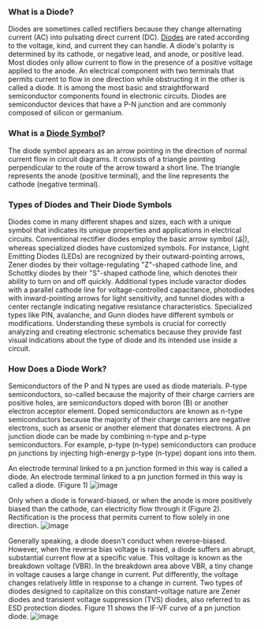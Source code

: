 ### What is a Diode?
Diodes are sometimes called rectifiers because they change alternating current (AC) into pulsating direct current (DC). [Diodes](https://www.ersaelectronics.com/c/diodes) are rated according to the voltage, kind, and current they can handle. A diode's polarity is determined by its cathode, or negative lead, and anode, or positive lead. Most diodes only allow current to flow in the presence of a positive voltage applied to the anode.
An electrical component with two terminals that permits current to flow in one direction while obstructing it in the other is called a diode. It is among the most basic and straightforward semiconductor components found in electronic circuits. Diodes are semiconductor devices that have a P-N junction and are commonly composed of silicon or germanium.

### What is a [Diode Symbol](https://www.ersaelectronics.com/blog/decoding-the-diode-symbol-everything-you-should-know)?
The diode symbol appears as an arrow pointing in the direction of normal current flow in circuit diagrams. It consists of a triangle pointing perpendicular to the route of the arrow toward a short line. The triangle represents the anode (positive terminal), and the line represents the cathode (negative terminal).

### Types of Diodes and Their Diode Symbols
Diodes come in many different shapes and sizes, each with a unique symbol that indicates its unique properties and applications in electrical circuits. Conventional rectifier diodes employ the basic arrow symbol (₷|), whereas specialized diodes have customized symbols.
For instance, Light Emitting Diodes (LEDs) are recognized by their outward-pointing arrows, Zener diodes by their voltage-regulating "Z"-shaped cathode line, and Schottky diodes by their "S"-shaped cathode line, which denotes their ability to turn on and off quickly. Additional types include varactor diodes with a parallel cathode line for voltage-controlled capacitance, photodiodes with inward-pointing arrows for light sensitivity, and tunnel diodes with a center rectangle indicating negative resistance characteristics.
Specialized types like PIN, avalanche, and Gunn diodes have different symbols or modifications. Understanding these symbols is crucial for correctly analyzing and creating electronic schematics because they provide fast visual indications about the type of diode and its intended use inside a circuit.

### How Does a Diode Work?
Semiconductors of the P and N types are used as diode materials. P-type semiconductors, so-called because the majority of their charge carriers are positive holes, are semiconductors doped with boron (B) or another electron acceptor element. Doped semiconductors are known as n-type semiconductors because the majority of their charge carriers are negative electrons, such as arsenic or another element that donates electrons. A pn junction diode can be made by combining n-type and p-type semiconductors. For example, p-type (n-type) semiconductors can produce pn junctions by injecting high-energy p-type (n-type) dopant ions into them.

An electrode terminal linked to a pn junction formed in this way is called a diode. An electrode terminal linked to a pn junction formed in this way is called a diode. (Figure 1)
![image](https://github.com/user-attachments/assets/50a42ec2-348c-453a-8a88-3fc1a2771f20)

Only when a diode is forward-biased, or when the anode is more positively biased than the cathode, can electricity flow through it (Figure 2). Rectification is the process that permits current to flow solely in one direction.
![image](https://github.com/user-attachments/assets/1705b7fd-c275-4ce0-a2d7-d72212ad828e)


Generally speaking, a diode doesn't conduct when reverse-biased. However, when the reverse bias voltage is raised, a diode suffers an abrupt, substantial current flow at a specific value. This voltage is known as the breakdown voltage (VBR). In the breakdown area above VBR, a tiny change in voltage causes a large change in current. Put differently, the voltage changes relatively little in response to a change in current. Two types of diodes designed to capitalize on this constant-voltage nature are Zener diodes and transient voltage suppression (TVS) diodes, also referred to as ESD protection diodes. Figure 11 shows the IF-VF curve of a pn junction diode.
![image](https://github.com/user-attachments/assets/64728061-9d62-4886-b062-76e86794105f)



